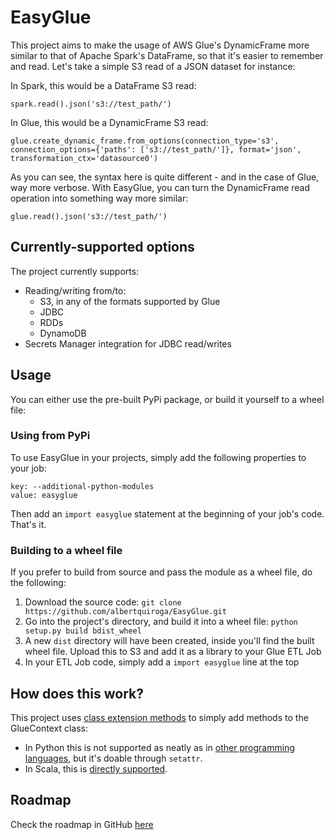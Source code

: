 # EasyGlue

This project aims to make the usage of AWS Glue's DynamicFrame more similar to that of Apache Spark's DataFrame, so that it's easier to remember and read. Let's take a simple S3 read of a JSON dataset for instance:

In Spark, this would be a DataFrame S3 read:
```
spark.read().json('s3://test_path/')
```

In Glue, this would be a DynamicFrame S3 read:
```
glue.create_dynamic_frame.from_options(connection_type='s3', connection_options={'paths': ['s3://test_path/']}, format='json', transformation_ctx='datasource0')
```

As you can see, the syntax here is quite different - and in the case of Glue, way more verbose. With EasyGlue, you can turn the DynamicFrame read operation into something way more similar:
```
glue.read().json('s3://test_path/')
```

## Currently-supported options

The project currently supports:

* Reading/writing from/to:
    * S3, in any of the formats supported by Glue
    * JDBC
    * RDDs
    * DynamoDB
* Secrets Manager integration for JDBC read/writes

## Usage

You can either use the pre-built PyPi package, or build it yourself to a wheel file:

### Using from PyPi

To use EasyGlue in your projects, simply add the following properties to your job:

```
key: --additional-python-modules
value: easyglue
```

Then add an `import easyglue` statement at the beginning of your job's code. That's it.

### Building to a wheel file

If you prefer to build from source and pass the module as a wheel file, do the following:

1. Download the source code: `git clone https://github.com/albertquiroga/EasyGlue.git`
2. Go into the project's directory, and build it into a wheel file: `python setup.py build bdist_wheel`
3. A new `dist` directory will have been created, inside you'll find the built wheel file. Upload this to S3 and add it as a library to your Glue ETL Job
4. In your ETL Job code, simply add a `import easyglue` line at the top

## How does this work?

This project uses [class extension methods](https://en.wikipedia.org/wiki/Extension_method) to simply add methods to the GlueContext class:

* In Python this is not supported as neatly as in [other programming languages](https://docs.swift.org/swift-book/LanguageGuide/Extensions.html), but it's doable through `setattr`.
* In Scala, this is [directly supported](http://dotty.epfl.ch/docs/reference/contextual/extension-methods.html).

## Roadmap

Check the roadmap in GitHub [here](https://github.com/albertquiroga/EasyGlue/projects/1)
